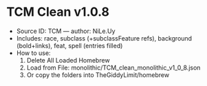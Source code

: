 # TCM Clean v1.0.8
- Source ID: TCM — author: NiLe.Uy
- Includes: race, subclass (+subclassFeature refs), background (bold+links), feat, spell (entries filled)
- How to use:
  1) Delete All Loaded Homebrew
  2) Load from File: monolithic/TCM_clean_monolithic_v1_0_8.json
  3) Or copy the folders into TheGiddyLimit/homebrew

